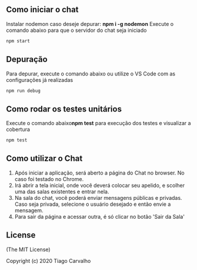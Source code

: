 
## Como iniciar o chat
Instalar nodemon caso deseje depurar: **npm i -g nodemon**
Execute o comando abaixo para que o servidor do chat seja iniciado

```bash
npm start
```

## Depuração
Para depurar, execute o comando abaixo ou utilize o VS Code com as configurações já realizadas

```bash
npm run debug
```

## Como rodar os testes unitários
Execute o comando abaixo**npm test** para execução dos testes e visualizar a cobertura

```bash
npm test
```

## Como utilizar o Chat

1) Após iniciar a aplicação, será aberto a página do Chat no browser. No caso foi testado no Chrome.
2) Irá abrir a tela inicial, onde você deverá colocar seu apelido, e scolher uma das salas  existentes e entrar nela.
3) Na sala do chat, você poderá enviar mensagens públicas e privadas. Caso seja privada, selecione o usuário desejado e então envie a mensagem.
4) Para sair da página e acessar outra, é só clicar no botão 'Sair da Sala'


## License
(The MIT License)

Copyright (c) 2020 Tiago Carvalho